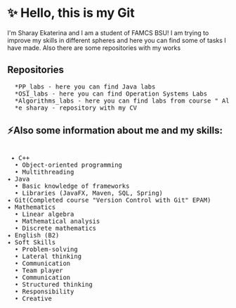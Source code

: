 # ✨ Hello, this is my Git 
I'm  Sharay Ekaterina and I am a student of FAMCS BSU!
I am trying to improve my skills in different spheres and here you can find some of tasks I have made. Also there are some repositories with my works
## Repositories
<pre>
  *PP_labs - here you can find Java labs
  *OSI_labs - here you can find Operation Systems Labs
  *Algorithms_labs - here you can find labs from course " Algorithms and Data Structure " BSU
  *e_sharay - repository with my CV
</pre>

## ⚡Also some information about me and my skills:
<pre>
 
 ✦ C++
  • Object-oriented programming
  • Multithreading
✦ Java
  • Basic knowledge of frameworks 
  • Libraries (JavaFX, Maven, SQL, Spring)
✦ Git(Completed course "Version Control with Git" EPAM)
✦ Mathematics
  • Linear algebra
  • Mathematical analysis
  • Discrete mathematics
✦ English (B2)
✦ Soft Skills
  • Problem-solving
  • Lateral thinking
  • Communication
  • Team player
  • Communication
  • Structured thinking
  • Responsibility
  • Creative
</pre>



<!--
**ekaterinasharay7/ekaterinasharay7** is a ✨ _special_ ✨ repository because its `README.md` (this file) appears on your GitHub profile.

Here are some ideas to get you started:

- 🔭 I’m currently working on ...
- 🌱 I’m currently learning ...
- 👯 I’m looking to collaborate on ...
- 🤔 I’m looking for help with ...
- 💬 Ask me about ...
- 📫 How to reach me: ...
- 😄 Pronouns: ...
- ⚡ Fun fact: ...
-->
